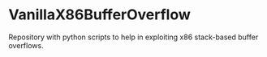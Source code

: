 # VanillaX86BufferOverflow
Repository with python scripts to help in exploiting x86 stack-based buffer overflows.
